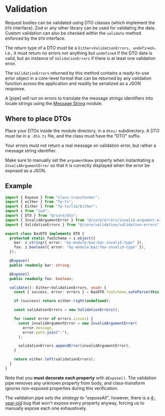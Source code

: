 # Validation

Request bodies can be validated using DTO classes (which implement the `DTO` interface).
Zod or any other library can be used for validating the data. Custom validation can also be checked
within the `validate` method enforced by the `DTO` interface.

The return type of a DTO must be a `Either<ValidationErrors, undefined>`. I.e., it must return
no errors nor anything but `undefined` if the DTO data is valid, but an instance of `ValidationErrors`
if there is at least one validation error.

The `ValidationErrors` returned by this method contains a ready-to-use error object in a core-level
format that can be returned by any validation function across the application and readily be
serialized as a JSON response.

A [pipe] will run on errors to translate the message strings identifiers into locale strings using
the [Message String](./message-string.md) module.

## Where to place DTOs

Place your DTOs inside the module directory, in a `dtos/` subdirectory. A DTO must be in a
`.dto.ts` file, and the class must have the "DTO" suffix.

Your errors must not return a real message on validation error, but rather a message string
identifier.

Make sure to manually set the `argumentName` property when instantiating a `InvalidArgumentError`
so that it is correctly displayed when the error be exposed as a JSON.

## Example
```ts
import { Expose } from "class-transformer";
import { either } from "fp-ts";
import { Either } from "fp-ts/lib/Either";
import z from "zod";
import { DTO } from "@/core/dto";
import { InvalidArgumentError } from "@/core/errors/invalid-argument.error";
import { ValidationErrors } from "@/core/validation/validation-errors";

export class BazDTO implements DTO {
  protected static fooSchema = z.object({
    bar: z.string({ error: "my-module:baz:bar-invalid-type" }),
    foo: z.boolean({ error: "my-module:baz:foo-invalid-type" }),
  });

  @Expose()
  public readonly bar: string;

  @Expose()
  public readonly foo: boolean;

  validate(): Either<ValidationErrors, void> {
    const { success, error: errors } = BazDTO.fooSchema.safeParse(this);

    if (success) return either.right(undefined);

    const validationErrors = new ValidationErrors();

    for (const error of errors.issues) {
      const invalidArgumentError = new InvalidArgumentError(
        error.message,
        error.path.join("."),
      );

      validationErrors.appendError(invalidArgumentError);
    }

    return either.left(validationErrors);
  }
}
```

Note that you **must decorate each property** with `@Expose()`. The validation pipe removes
any unknown property from body, and class-transform ignores non-exposed properties during this
verification.

The validation pipe *sets the strategy to "exposeAll"*, however, there is a
[4-year-old](https://github.com/typestack/class-transformer/issues/740) bug that won't expose
every property anyway, forcing us to manually expose each one exhaustively.
